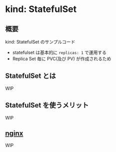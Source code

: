 # kind: StatefulSet

## 概要

kind: StatefulSet のサンプルコード

+ statefulset は基本的に `replicas: 1` で運用する 
+ Replica Set 毎に PVC(及び PV) が作成されるため

## StatefulSet とは

WIP

##  StatefulSet を使うメリット

WIP

## [nginx](./nginx)

WIP
